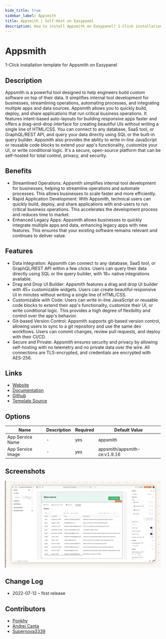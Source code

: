 ```yaml
---
hide_title: true
sidebar_label: Appsmith
title: Appsmith | Self-Host on Easypanel
description: How to install Appsmith on Easypanel? 1-Click installation template for Appsmith on Easypanel
---
```


<!-- generated -->

# Appsmith

1-Click installation template for Appsmith on Easypanel

## Description

Appsmith is a powerful tool designed to help engineers build custom software on top of their data. It simplifies internal tool development for businesses, streamlining operations, automating processes, and integrating multiple apps and data sources. Appsmith allows you to quickly build, deploy, and share applications that run critical business operations. It features intent-based auto-layouts for building responsive apps faster and offers a drag-and-drop interface for creating beautiful UIs without writing a single line of HTML/CSS. You can connect to any database, SaaS tool, or GraphQL/REST API, and query your data directly using SQL or the built-in query builder. Appsmith also provides the ability to write in-line JavaScript or reusable code blocks to extend your app&#39;s functionality, customize your UI, or write conditional logic. It&#39;s a secure, open-source platform that can be self-hosted for total control, privacy, and security.

## Benefits

- Streamlined Operations: Appsmith simplifies internal tool development for businesses, helping to streamline operations and automate processes. This allows businesses to scale faster and more efficiently.
- Rapid Application Development: With Appsmith, technical users can quickly build, deploy, and share applications with end-users to run critical business operations. This accelerates the development process and reduces time to market.
- Enhanced Legacy Apps: Appsmith allows businesses to quickly integrate multiple apps and data, enhancing legacy apps with new features. This ensures that your existing software remains relevant and continues to deliver value.

## Features

- Data Integration: Appsmith can connect to any database, SaaS tool, or GraphQL/REST API within a few clicks. Users can query their data directly using SQL or the query builder, with 18+ native integrations available.
- Drag and Drop UI Builder: Appsmith features a drag and drop UI builder with 45+ customizable widgets. Users can create beautiful responsive UI in minutes without writing a single line of HTML/CSS.
- Customizable with Code: Users can write in-line JavaScript or reusable code blocks to extend their app's functionality, customize their UI, or write conditional logic. This provides a high degree of flexibility and control over the app's behavior.
- Git-based Version Control: Appsmith supports git-based version control, allowing users to sync to a git repository and use the same dev workflows. Users can commit changes, review pull requests, and deploy with their CI/CD.
- Secure and Private: Appsmith ensures security and privacy by allowing self-hosting with no telemetry and no private data over the wire. All connections are TLS-encrypted, and credentials are encrypted with AES-256.

## Links

- [Website](https://www.appsmith.com/)
- [Documentation](https://docs.appsmith.com/)
- [Github](https://github.com/appsmithorg/appsmith)
- [Template Source](https://github.com/easypanel-io/templates/tree/main/templates/appsmith)

## Options

Name | Description | Required | Default Value
-|-|-|-
App Service Name | - | yes | appsmith
App Service Image | - | yes | appsmith/appsmith-ce:v1.9.16

## Screenshots

![Appsmith Screenshot](./assets/screenshot.png)

## Change Log

- 2022-07-12 – first release

## Contributors

- [Ponkhy](https://github.com/Ponkhy)
- [Andrei Canta](https://github.com/deiucanta)
- [Supernova3339](https://github.com/Supernova3339)
